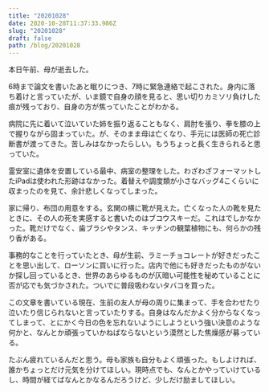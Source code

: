 ```yaml
---
title: "20201028"
date: 2020-10-28T11:37:33.986Z
slug: "20201028"
draft: false
path: /blog/20201028
---
```

本日午前、母が逝去した。

6時まで論文を書いたあと眠りにつき、7時に緊急連絡で起こされた。身内に落ち着けと言っていたが、いま鏡で自身の顔を見ると、思い切りカミソリ負けした痕が残っており、自身の方が焦っていたことがわかる。

病院に先に着いて泣いていた姉を振り返ることもなく、肩肘を張り、拳を膝の上で握りながら固まっていた。が、そのまま母は亡くなり、手元には医師の死亡診断書が渡ってきた。苦しみはなかったらしい。もうちょっと長く生きられると思っていた。

霊安室に遺体を安置している最中、病室の整理をした。わざわざフォーマットしたiPadは使われた形跡はなかった。着替えや調度類が小さなバッグ4こくらいに収まったのを見て、余計悲しくなってしまった。

家に帰り、布団の用意をする。玄関の横に靴が見えた。亡くなった人の靴を見たときに、その人の死を実感すると書いたのはブコウスキーだ。これはでしかなかった。靴だけでなく、歯ブラシやタンス、キッチンの観葉植物にも、何らかの残り香がある。

事務的なことを行っていたとき、母が生前、ラミーチョコレートが好きだったことを思い出して、ローソンに買いに行った。店内で他にも好きだったものがないか探し回っているとき、世界のあらゆるものが仄暗い可能性を秘めていることに否が応でも気づかされた。ついでに普段吸わないタバコを買った。

この文章を書いている現在、生前の友人が母の周りに集まって、手を合わせたり泣いたり信じられないと言っていたりする。自身はなんだかよく分からなくなってしまって、とにかく今日の色を忘れないようにしようという強い決意のような何かと、なんとか頑張っていかねばならないという漠然とした焦燥感が募っている。

たぶん疲れているんだと思う。母も家族も自分もよく頑張った。もしよければ、誰かちょっとだけ元気を分けてほしい。現時点でも、なんとかやっていけているし、時間が経てばなんとかなるんだろうけど、少しだけ励ましてほしい。